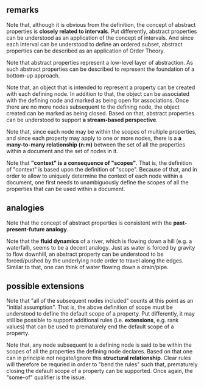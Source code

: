 
<!-- ======================================================================= -->
## remarks

Note that, although it is obvious from the definition, the concept of abstract
properties is **closely related to intervals**. Put differently, abstract
properties can be understood as an application of the concept of intervals.
And since each interval can be understood to define an ordered subset, abstract
properties can be described as an application of Order Theory.

Note that abstract properties represent a low-level layer of abstraction. As
such abstract properties can be described to represent the foundation of a
bottom-up approach.

Note that, an object that is intended to represent a property can be created
with each defining node. In addition to that, the object can be associated with
the defining node and marked as being open for associations. Once there are no
more nodes subsequent to the defining node, the object created can be marked as
being closed. Based on that, abstract properties can be understood to support
**a stream-based perspective**.

Note that, since each node may be within the scopes of multiple properties,
and since each property may apply to one or more nodes, there is a
**a many-to-many relationship (n:m)** between the set of all the properties
within a document and the set of nodes in it.

Note that **"context" is a consequence of "scopes"**. That is, the definition
of "context" is based upon the definition of "scope". Because of that, and in
order to allow to uniquely determine the context of each node within a document,
one first needs to unambiguously define the scopes of all the properties that
can be used within a document.

<!-- ======================================================================= -->
## analogies

Note that the concept of abstract properties is consistent with the
**past-present-future analogy**.

Note that the **fluid dynamics** of a river, which is flowing down a hill (e.g.
a waterfall), seems to be a decent analogy. Just as water is forced by gravity
to flow downhill, an abstract property can be understood to be forced/pushed
by the underlying node order to travel along the edges. Similar to that, one
can think of water flowing down a drain/pipe.

<!-- ======================================================================= -->
## possible extensions

Note that "all of the subsequent nodes included" counts at this point as an
"initial assumption". That is, the above definition of scope must be understood
to define the default scope of a property. Put differently, it may still be
possible to support additional rules (i.e. **extensions**, e.g. rank values)
that can be used to prematurely end the default scope of a property.

Note that, any node subsequent to a defining node is said to be within the
scopes of all the properties the defining node declares. Based on that one
can in principle not negate/ignore this **structural relationship**. Clear
rules will therefore be requried in order to "bend the rules" such that,
prematurely closing the default scope of a property can be supported. Once
again, the "some-of" qualifier is the issue.

